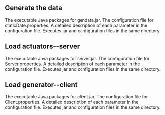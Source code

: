 ## Generate the data

The executable Java packages for gendata.jar. The configuration file for 
staticDate.properties. A detailed description of each parameter in the 
configuration file. Executes jar and configuration files in the same directory.

## Load actuators--server

The executable Java packages for server.jar. The configuration file for 
Server.properties. A detailed description of each parameter in the 
configuration file. Executes jar and configuration files in the same directory.

## Load generator--client

The executable Java packages for client.jar. The configuration file for 
Client.properties. A detailed description of each parameter in the 
configuration file. Executes jar and configuration files in the same directory.
